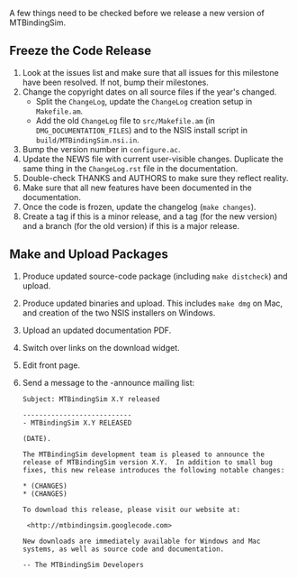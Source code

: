 A few things need to be checked before we release a new version of MTBindingSim.

## Freeze the Code Release

  1. Look at the issues list and make sure that all issues for this milestone have been resolved. If not, bump their milestones.
  2. Change the copyright dates on all source files if the year's changed.
     *  Split the `ChangeLog`, update the `ChangeLog` creation setup in `Makefile.am`.
     *  Add the old `ChangeLog` file to `src/Makefile.am` (in `DMG_DOCUMENTATION_FILES`) and to the NSIS install script in `build/MTBindingSim.nsi.in`.
  3. Bump the version number in `configure.ac`.
  4. Update the NEWS file with current user-visible changes.  Duplicate the same thing in the `ChangeLog.rst` file in the documentation.
  5. Double-check THANKS and AUTHORS to make sure they reflect reality.
  6. Make sure that all new features have been documented in the documentation.
  7. Once the code is frozen, update the changelog (`make changes`).
  8. Create a tag if this is a minor release, and a tag (for the new version) and a branch (for the old version) if this is a major release.

## Make and Upload Packages

  1. Produce updated source-code package (including `make distcheck`) and upload.
  2. Produce updated binaries and upload.  This includes `make dmg` on Mac, and creation of the two NSIS installers on Windows.
  3. Upload an updated documentation PDF.
  4. Switch over links on the download widget.
  5. Edit front page.
  6. Send a message to the -announce mailing list:
     
         Subject: MTBindingSim X.Y released
         
         ---------------------------
         - MTBindingSim X.Y RELEASED
         
         (DATE).
         
         The MTBindingSim development team is pleased to announce the 
         release of MTBindingSim version X.Y.  In addition to small bug 
         fixes, this new release introduces the following notable changes:
         
         * (CHANGES)
         * (CHANGES)
         
         To download this release, please visit our website at:
         
          <http://mtbindingsim.googlecode.com>
         
         New downloads are immediately available for Windows and Mac 
         systems, as well as source code and documentation.
         
         -- The MTBindingSim Developers
